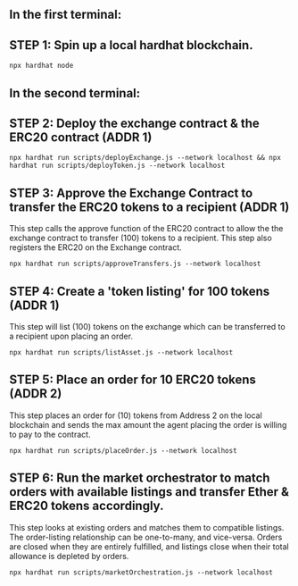 ## In the first terminal:

## STEP 1: Spin up a local hardhat blockchain.

```
npx hardhat node
```

## In the second terminal:

## STEP 2: Deploy the exchange contract & the ERC20 contract (ADDR 1)

```
npx hardhat run scripts/deployExchange.js --network localhost && npx hardhat run scripts/deployToken.js --network localhost
```

## STEP 3: Approve the Exchange Contract to transfer the ERC20 tokens to a recipient (ADDR 1)

This step calls the approve function of the ERC20 contract to allow the the exchange contract to transfer (100) tokens to a recipient.
This step also registers the ERC20 on the Exchange contract.

```
npx hardhat run scripts/approveTransfers.js --network localhost
```

## STEP 4: Create a 'token listing' for 100 tokens (ADDR 1)

This step will list (100) tokens on the exchange which can be transferred to a recipient upon placing an order.

```
npx hardhat run scripts/listAsset.js --network localhost

```

## STEP 5: Place an order for 10 ERC20 tokens (ADDR 2)

This step places an order for (10) tokens from Address 2 on the local blockchain and sends the max amount the agent placing the order is willing to pay to the contract.

```
npx hardhat run scripts/placeOrder.js --network localhost

```

## STEP 6: Run the market orchestrator to match orders with available listings and transfer Ether & ERC20 tokens accordingly.

This step looks at existing orders and matches them to compatible listings. The order-listing relationship can be one-to-many, and vice-versa. Orders are closed when they are entirely fulfilled, and listings close when their total allowance is depleted by orders.

```
npx hardhat run scripts/marketOrchestration.js --network localhost

```
